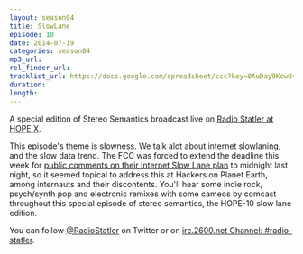 ```yaml
---
layout: season04
title: SlowLane
episode: 10
date: 2014-07-19
categories: season04
mp3_url:
rel_finder_url:
tracklist_url: https://docs.google.com/spreadsheet/ccc?key=0AuDay9KcwU4YdHFBUWkyZUJkdGQtWUtUMnBRdXFFTGc&usp=sharing#gid=43
duration:
length:
---
```


A special edition of Stereo Semantics broadcast live on [Radio Statler at HOPE X](http://radio.hope.net/).

This episode's theme is slowness. We talk alot about internet slowlaning, and the slow data trend. The FCC was forced to extend the deadline this week for [public comments on their Internet Slow Lane plan](http://www.fcc.gov/page/fcc-establishes-new-inbox-open-internet-comments) to midnight last night, so it seemed topical to address this at Hackers on Planet Earth, among internauts and their discontents. You'll hear some indie rock, psych/synth pop and electronic remixes with some cameos by comcast throughout this special episode of stereo semantics, the HOPE-10 slow lane edition.

You can follow [@RadioStatler](https://twitter.com/radiostatler) on Twitter or on [irc.2600.net Channel: #radio-statler](irc://irc.2600.net/%23radio-statler).
